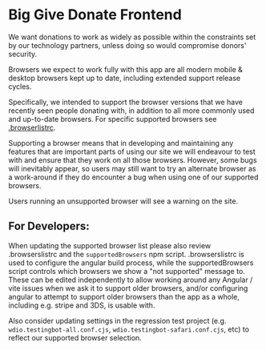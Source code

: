 # Big Give Donate Frontend

We want donations to work as widely as possible within the constraints set by our technology partners, unless doing so would compromise
donors' security.

Browsers we expect to work fully with this app are all modern mobile & desktop browsers kept up to date, including extended support
release cycles.

Specifically, we intended to support the browser versions that we have recently seen people donating with, in addition to all more commonly
used and up-to-date browsers. For specific supported browsers see [.browserlistrc](../.browserslistrc).

Supporting a browser means that in developing and maintaining any features that are important parts of using our site we will endeavour to test with and
ensure that they work on all those browsers. However, some bugs will inevitably appear, so users may still want to try an alternate browser as a work-around
if they do encounter a bug when using one of our supported browsers.

Users running an unsupported browser will see a warning on the site.

## For Developers:

When updating the supported browser list please also review .browserslistrc and the `supportedBrowsers` npm script.
.browserslistrc is used to configure the angular build process, while the supportedBrowsers script controls which
browsers we show a "not supported" message to. These can be edited independently to allow working around any Angular /
vite issues when we ask it to support older browsers, and/or configuring angular to attempt to support older browsers than
the app as a whole, including e.g. stripe and 3DS, is usable with.

Also consider updating settings in the regression test project (e.g. `wdio.testingbot-all.conf.cjs`,
`wdio.testingbot-safari.conf.cjs`, etc) to reflect our supported browser selection.
